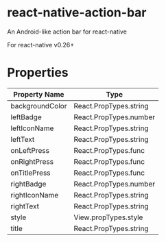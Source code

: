 # react-native-action-bar
An Android-like action bar for react-native

For react-native v0.26+

# Properties

Property Name | Type
--- | ---
backgroundColor | React.PropTypes.string
leftBadge | React.PropTypes.number
leftIconName | React.PropTypes.string
leftText | React.PropTypes.string
onLeftPress | React.PropTypes.func
onRightPress | React.PropTypes.func
onTitlePress | React.PropTypes.func
rightBadge | React.PropTypes.number
rightIconName | React.PropTypes.string
rightText | React.PropTypes.string
style | View.propTypes.style
title | React.PropTypes.string
